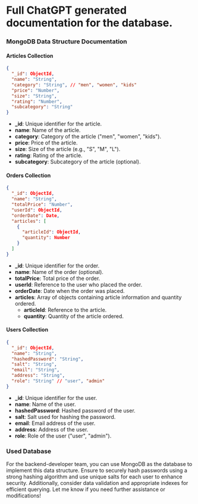 # Full ChatGPT generated documentation for the database.

### MongoDB Data Structure Documentation

#### Articles Collection

```json
{
  "_id": ObjectId,
  "name": "String",
  "category": "String", // "men", "women", "kids"
  "price": "Number",
  "size": "String",
  "rating": "Number",
  "subcategory": "String"
}
```

- **\_id**: Unique identifier for the article.
- **name**: Name of the article.
- **category**: Category of the article ("men", "women", "kids").
- **price**: Price of the article.
- **size**: Size of the article (e.g., "S", "M", "L").
- **rating**: Rating of the article.
- **subcategory**: Subcategory of the article (optional).

#### Orders Collection

```json
{
  "_id": ObjectId,
  "name": "String",
  "totalPrice": "Number",
  "userId": ObjectId,
  "orderDate": Date,
  "articles": [
    {
      "articleId": ObjectId,
      "quantity": Number
    }
  ]
}
```

- **\_id**: Unique identifier for the order.
- **name**: Name of the order (optional).
- **totalPrice**: Total price of the order.
- **userId**: Reference to the user who placed the order.
- **orderDate**: Date when the order was placed.
- **articles**: Array of objects containing article information and quantity ordered.
  - **articleId**: Reference to the article.
  - **quantity**: Quantity of the article ordered.

#### Users Collection

```json
{
  "_id": ObjectId,
  "name": "String",
  "hashedPassword": "String",
  "salt": "String",
  "email": "String",
  "address": "String",
  "role": "String" // "user", "admin"
}
```

- **\_id**: Unique identifier for the user.
- **name**: Name of the user.
- **hashedPassword**: Hashed password of the user.
- **salt**: Salt used for hashing the password.
- **email**: Email address of the user.
- **address**: Address of the user.
- **role**: Role of the user ("user", "admin").

### Used Database

For the backend-developer team, you can use MongoDB as the database to implement this data structure. Ensure to securely hash passwords using a strong hashing algorithm and use unique salts for each user to enhance security. Additionally, consider data validation and appropriate indexes for efficient querying. Let me know if you need further assistance or modifications!
